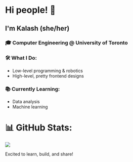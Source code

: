 # Hi people! 👋  

## I'm Kalash (she/her)  
### 🎓 Computer Engineering @ University of Toronto  

### 🛠️ What I Do:  
- Low-level programming & robotics  
- High-level, pretty frontend designs  

### 📚 Currently Learning:  
- Data analysis  
- Machine learning

# 📊 GitHub Stats:
![](https://nirzak-streak-stats.vercel.app/?user=kalashb&theme=dark&hide_border=true)<br/>

Excited to learn, build, and share!  
